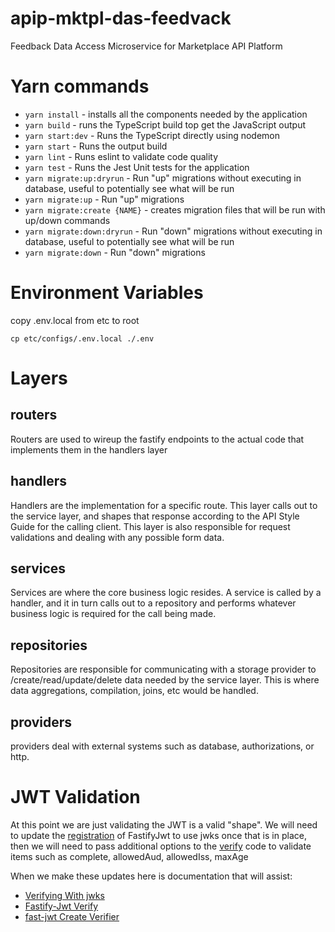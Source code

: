 # apip-mktpl-das-feedvack

Feedback Data Access Microservice for Marketplace API Platform

# Yarn commands

-   `yarn install` - installs all the components needed by the application
-   `yarn build` - runs the TypeScript build top get the JavaScript output
-   `yarn start:dev` - Runs the TypeScript directly using nodemon
-   `yarn start` - Runs the output build
-   `yarn lint` - Runs eslint to validate code quality
-   `yarn test` - Runs the Jest Unit tests for the application
- `yarn migrate:up:dryrun` - Run "up" migrations without executing in database, useful to potentially see what will be run
- `yarn migrate:up` - Run "up" migrations
- `yarn migrate:create {NAME}` - creates migration files that will be run with up/down commands
- `yarn migrate:down:dryrun` - Run "down" migrations without executing in database, useful to potentially see what will be run
- `yarn migrate:down` - Run "down" migrations

# Environment Variables

copy .env.local from etc to root

```
cp etc/configs/.env.local ./.env
```

# Layers

## routers

Routers are used to wireup the fastify endpoints to the actual code that implements them in the handlers layer

## handlers

Handlers are the implementation for a specific route. This layer calls out to the service layer, and shapes that response according to the API Style Guide for the calling client. This layer is also responsible for request validations and dealing with any possible form data.

## services

Services are where the core business logic resides. A service is called by a handler, and it in turn calls out to a repository and performs whatever business logic is required for the call being made.

## repositories

Repositories are responsible for communicating with a storage provider to /create/read/update/delete data needed by the service layer. This is where data aggregations, compilation, joins, etc would be handled. 

## providers

providers deal with external systems such as database, authorizations, or http.

# JWT Validation

At this point we are just validating the JWT is a valid "shape". We will need to update the [registration](https://github.com/coe/apip-mktpl-das-feedback/blob/main/src/providers/jwt/jwtProvider.ts#L9) of FastifyJwt to use jwks once that is in place, then we will need to pass additional options to the [verify](https://github.com/coe/apip-mktpl-das-feedback/blob/main/src/providers/jwt/jwtProvider.ts#L15) code to validate items such as complete, allowedAud, allowedIss, maxAge

When we make these updates here is documentation that will assist:

-   [Verifying With jwks](https://github.com/fastify/fastify-jwt#verifying-with-jwks)
-   [Fastify-Jwt Verify](https://github.com/fastify/fastify-jwt#verify)
-   [fast-jwt Create Verifier](https://github.com/nearform/fast-jwt#createverifier)